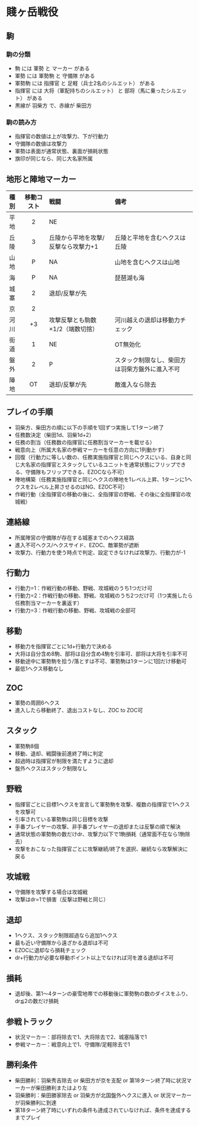 # 賤ヶ岳戦役

## 駒

### 駒の分類
- 駒 には 軍勢 と マーカー がある
- 軍勢 には 軍勢駒 と 守備隊 がある
- 軍勢駒 には 指揮官 と 足軽（兵士2名のシルエット） がある
- 指揮官 には 大将（軍配持ちのシルエット） と 部将（馬に乗ったシルエット） がある
- 黒線が 羽柴方 で、赤線が 柴田方

### 駒の読み方
- 指揮官の数値は上が攻撃力、下が行動力
- 守備隊の数値は攻撃力
- 軍勢は表面が通常状態、裏面が損耗状態
- 旗印が同じなら、同じ大名家所属

## 地形と陣地マーカー
|種別|移動コスト|戦闘|備考|
|:-----|:----:|:----|:----|
|平地|2|NE||
|丘陵|3|丘陵から平地を攻撃/反撃なら攻撃力+1|丘陵と平地を含むヘクスは丘陵|
|山地|P|NA|山地を含むヘクスは山地|
|海|P|NA|琵琶湖も海|
|城塞|2|退却/反撃が先||
|京|2|||
|河川|+3|攻撃反撃とも駒数×1/2（端数切捨）|河川越えの退却は移動力チェック|
|街道|1|NE|OT無効化|
|盤外|2|P|スタック制限なし、柴田方は羽柴方盤外に進入不可|
|陣地|OT|退却/反撃が先|敵進入なら除去|

## プレイの手順
- 羽柴方、柴田方の順に以下の手順を1回ずつ実施して1ターン終了
- 任務数決定（柴田1d、羽柴1d+2）
- 任務の割当（任務数の指揮官に任務割当マーカーを載せる）
- 戦意向上（所属大名家の参戦マーカーを任意の方向に1列動かす）
- 回復（行動力に等しい数の、任務実施指揮官と同じヘクスにいる、自身と同じ大名家の指揮官とスタックしているユニットを通常状態にフリップできる、守備隊もフリップできる、EZOCなら不可）
- 陣地構築（任務実施指揮官と同じヘクスの陣地を1レベル上昇、1ターンに1ヘクスを2レベル上昇させるのはNG、EZOC不可）
- 作戦行動（全指揮官の移動の後に、全指揮官の野戦、その後に全指揮官の攻城戦）

## 連絡線
- 所属陣営の守備隊が存在する城塞までのヘクス経路
- 進入不可ヘクス/ヘクスサイド、EZOC、敵軍勢が遮断
- 攻撃力、行動力を使う時点で判定、設定できなければ攻撃力、行動力が-1

## 行動力
- 行動力=1：作戦行動の移動、野戦、攻城戦のうち1つだけ可
- 行動力=2：作戦行動の移動、野戦、攻城戦のうち2つだけ可（1つ実施したら任務割当マーカーを裏返す）
- 行動力=3：作戦行動の移動、野戦、攻城戦の全部可

## 移動
- 移動力を指揮官ごとに1d+行動力で決める
- 大将は自分含め8駒、部将は自分含め4駒を引率可、部将は大将を引率不可
- 移動途中に軍勢駒を拾う/落とすは不可、軍勢駒は1ターンに1回だけ移動可
- 最低1ヘクス移動なし

## ZOC
- 軍勢の周囲6ヘクス
- 進入したら移動終了、退出コストなし、ZOC to ZOC可

## スタック
- 軍勢駒8個
- 移動、退却、戦闘後前進終了時に判定
- 超過時は指揮官が制限を満たすように退却
- 盤外ヘクスはスタック制限なし

## 野戦
- 指揮官ごとに目標1ヘクスを宣言して軍勢駒を攻撃、複数の指揮官で1ヘクスを攻撃可
- 引率されている軍勢駒は同じ目標を攻撃
- 手番プレイヤーの攻撃、非手番プレイヤーの退却または反撃の順で解決
- 通常状態の軍勢駒の数だけdr、攻撃力以下で1駒損耗（通常面不在なら1駒除去）
- 攻撃をおこなった指揮官ごとに攻撃継続/終了を選択、継続なら攻撃解決に戻る

## 攻城戦
- 守備隊を攻撃する場合は攻城戦
- 攻撃はdr=1で損害（反撃は野戦と同じ）

## 退却
- 1ヘクス、スタック制限超過なら追加1ヘクス
- 最も近い守備隊から遠ざかる退却は不可
- EZOCに退却なら損耗チェック
- dr+行動力が必要な移動ポイント以上でなければ河を渡る退却は不可

## 損耗
- 退却後、第1～4ターンの豪雪地帯での移動後に軍勢駒の数のダイスをふり、dr≦2の数だけ損耗

## 参戦トラック
- 状況マーカー：部将除去で1、大将除去で2、城塞陥落で1
- 参戦マーカー：戦意向上で1、守備隊/足軽除去で1

## 勝利条件
- 柴田勝利：羽柴秀吉除去 or 柴田方が京を支配 or 第18ターン終了時に状況マーカーが柴田勝利またはより左
- 羽柴勝利：柴田勝家除去 or 羽柴方が北国盤外ヘクスに進入 or 状況マーカーが羽柴勝利に到達
- 第18ターン終了時にいずれの条件も達成されていなければ、条件を達成するまでプレイ
